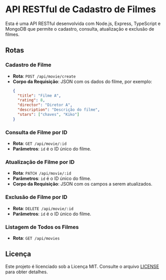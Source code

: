 # API RESTful de Cadastro de Filmes

Esta é uma API RESTful desenvolvida com Node.js, Express, TypeScript e MongoDB que permite o cadastro, consulta, atualização e exclusão de filmes.


## Rotas

### Cadastro de Filme

- **Rota**: `POST /api/movie/create`
- **Corpo da Requisição**: JSON com os dados do filme, por exemplo:
   ```json
   {
     "title": "Filme A",
     "rating": 8,
     "director": "Diretor A",
     "description": "Descrição do filme",
     "stars": ["chaves", "Kiko"]
   }
   ```

### Consulta de Filme por ID

- **Rota**: `GET /api/movie/:id`
- **Parâmetros**: `id` é o ID único do filme.

### Atualização de Filme por ID

- **Rota**: `PATCH /api/movie/:id`
- **Parâmetros**: `id` é o ID único do filme.
- **Corpo da Requisição**: JSON com os campos a serem atualizados.

### Exclusão de Filme por ID

- **Rota**: `DELETE /api/movie/:id`
- **Parâmetros**: `id` é o ID único do filme.

### Listagem de Todos os Filmes

- **Rota**: `GET /api/movies`

## Licença

Este projeto é licenciado sob a Licença MIT. Consulte o arquivo [LICENSE](LICENSE) para obter detalhes.

```